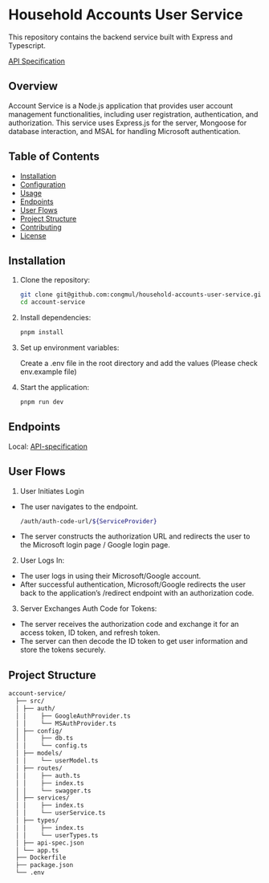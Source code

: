 # Household Accounts User Service
This repository contains the backend service built with Express and Typescript.

[API Specification](https://household-accounts-user-service.azurewebsites.net/api-spec/)

## Overview

Account Service is a Node.js application that provides user account management functionalities, including user registration, authentication, and authorization. This service uses Express.js for the server, Mongoose for database interaction, and MSAL for handling Microsoft authentication.

## Table of Contents

- [Installation](#installation)
- [Configuration](#configuration)
- [Usage](#usage)
- [Endpoints](#endpoints)
- [User Flows](#user-flows)
- [Project Structure](#project-structure)
- [Contributing](#contributing)
- [License](#license)

## Installation

1. Clone the repository:
   ```sh
   git clone git@github.com:congmul/household-accounts-user-service.git
   cd account-service
    ```
2. Install dependencies:
    ```sh
    pnpm install
    ```
3. Set up environment variables:

    Create a .env file in the root directory and add the values (Please check env.example file)

4. Start the application:
    ```sh
    pnpm run dev
    ```
## Endpoints
Local: [API-specification](http://locahost:3000/api-spec)

## User Flows
1. User Initiates Login
 * The user navigates to the endpoint.
    ```sh
    /auth/auth-code-url/${ServiceProvider}
    ```
 * The server constructs the authorization URL and redirects the user to the Microsoft login page / Google login page.

2. User Logs In:
 * The user logs in using their Microsoft/Google account.
 * After successful authentication, Microsoft/Google redirects the user back to the application’s /redirect endpoint with an authorization code.

3. Server Exchanges Auth Code for Tokens:
 * The server receives the authorization code and exchange it for an access token, ID token, and refresh token.
 * The server can then decode the ID token to get user information and store the tokens securely.

## Project Structure
```bash
account-service/
  ├── src/ 
  │ ├── auth/
  │ │    ├── GoogleAuthProvider.ts
  │ │    └── MSAuthProvider.ts
  │ ├── config/
  │ │    ├── db.ts
  │ │    └── config.ts
  │ ├── models/
  │ │    └── userModel.ts
  │ ├── routes/
  │ │    ├── auth.ts
  │ │    ├── index.ts
  │ │    └── swagger.ts
  │ ├── services/
  │ │    ├── index.ts
  │ │    └── userService.ts
  │ ├── types/
  │ │    ├── index.ts
  │ │    └── userTypes.ts
  │ ├── api-spec.json 
  │ └── app.ts
  ├── Dockerfile
  ├── package.json
  └── .env
```
